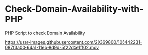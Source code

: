 # Check-Domain-Availability-with-PHP
PHP Script to check Domain Availability


https://user-images.githubusercontent.com/20369800/106442231-087f3a00-64a1-11eb-8d9d-5f22d4e1ff02.mov

